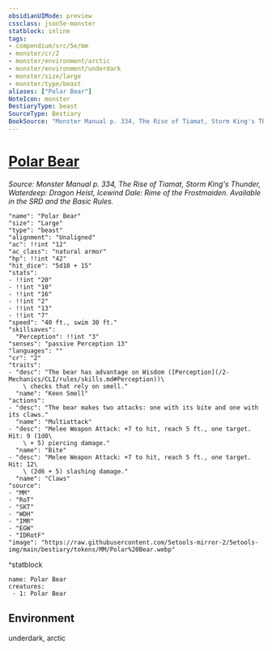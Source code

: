 ```yaml
---
obsidianUIMode: preview
cssclass: json5e-monster
statblock: inline
tags:
- compendium/src/5e/mm
- monster/cr/2
- monster/environment/arctic
- monster/environment/underdark
- monster/size/large
- monster/type/beast
aliases: ["Polar Bear"]
NoteIcon: monster
BestiaryType: beast
SourceType: Bestiary
BookSource: "Monster Manual p. 334, The Rise of Tiamat, Storm King's Thunder, Waterdeep: Dragon Heist, Icewind Dale: Rime of the Frostmaiden. Available in the SRD and the Basic Rules."
---
```

# [Polar Bear](2-Mechanics/CLI/bestiary/beast/polar-bear.md)
*Source: Monster Manual p. 334, The Rise of Tiamat, Storm King's Thunder, Waterdeep: Dragon Heist, Icewind Dale: Rime of the Frostmaiden. Available in the SRD and the Basic Rules.*  

```statblock
"name": "Polar Bear"
"size": "Large"
"type": "beast"
"alignment": "Unaligned"
"ac": !!int "12"
"ac_class": "natural armor"
"hp": !!int "42"
"hit_dice": "5d10 + 15"
"stats":
- !!int "20"
- !!int "10"
- !!int "16"
- !!int "2"
- !!int "13"
- !!int "7"
"speed": "40 ft., swim 30 ft."
"skillsaves":
  "Perception": !!int "3"
"senses": "passive Perception 13"
"languages": ""
"cr": "2"
"traits":
- "desc": "The bear has advantage on Wisdom ([Perception](/2-Mechanics/CLI/rules/skills.md#Perception))\
    \ checks that rely on smell."
  "name": "Keen Smell"
"actions":
- "desc": "The bear makes two attacks: one with its bite and one with its claws."
  "name": "Multiattack"
- "desc": "Melee Weapon Attack: +7 to hit, reach 5 ft., one target. Hit: 9 (1d8\
    \ + 5) piercing damage."
  "name": "Bite"
- "desc": "Melee Weapon Attack: +7 to hit, reach 5 ft., one target. Hit: 12\
    \ (2d6 + 5) slashing damage."
  "name": "Claws"
"source":
- "MM"
- "RoT"
- "SKT"
- "WDH"
- "IMR"
- "EGW"
- "IDRotF"
"image": "https://raw.githubusercontent.com/5etools-mirror-2/5etools-img/main/bestiary/tokens/MM/Polar%20Bear.webp"
```
^statblock

```encounter-table
name: Polar Bear
creatures:
 - 1: Polar Bear
```

## Environment

underdark, arctic
